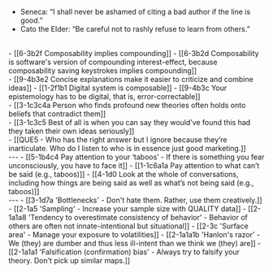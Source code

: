 - Seneca: “I shall never be ashamed of citing a bad author if the line is good.” 
- Cato the Elder: “Be careful not to rashly refuse to learn from others.”
<br>
- [[6-3b2f Composability implies compounding]]
  - [[6-3b2d Composability is software's version of compounding interest-effect, because composability saving keystrokes implies compounding]]
<br>
- [[9-4b3e2 Concise explanations make it easier to criticize and combine ideas]]
  - [[1-2f1b1 Digital system is composable]]
    - [[9-4b3c Your epistemology has to be digital, that is, error-correctable]]
<br>
- [[3-1c3c4a Person who finds profound new theories often holds onto beliefs that contradict them]]
<br>
- [[3-1c3c5 Best of all is when you can say they would’ve found this had they taken their own ideas seriously]]
<br>
- [[QUE5 - Who has the right answer but I ignore because they’re inarticulate. Who do I listen to who is in essence just good marketing.]]
<br>
---
- [[5-1b4c4 Pay attention to your ‘taboos’ - If there is something you fear unconsciously, you have to face it]]
  - [[1-1c6a1a Pay attention to what can’t be said (e.g., taboos)]]
    - [[4-1d0 Look at the whole of conversations, including how things are being said as well as what’s not being said (e.g., taboos)]]
<br>
---
- [[3-1d7a 'Bottlenecks' - Don't hate them. Rather, use them creatively.]]
- [[2-1a5 'Sampling' - Increase your sample size with QUALITY data]]
- [[2-1a1a8 'Tendency to overestimate consistency of behavior' - Behavior of others are often not innate-intentional but situational]]
- [[2-3c 'Surface area' - Manage your exposure to volatilities]]
- [[2-1a1a1b 'Hanlon's razor' - We (they) are dumber and thus less ill-intent than we think we (they) are]]
- [[2-1a1a1 'Falsification (confirmation) bias' - Always try to falsify your theory. Don't pick up similar maps.]]
